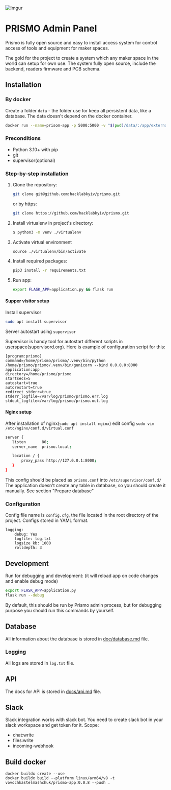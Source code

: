 ![Imgur](https://i.imgur.com/V2k2seh.png)

PRISMO Admin Panel
===================

Prismo is fully open source and easy to install access system for control access of tools and equipment for maker
spaces.

The gold for the project to create a system which any maker space in the world can setup for own use. The system fully
open source, include the backend, readers firmware and PCB schema.

## Installation

### By docker

Create a folder `data` - the folder use for keep all persistent data, like a database. The data doesn't depend on the
docker container.

```bash
docker run --name=prisom-app -p 5000:5000 -v "$(pwd)/data/:/app/external/" vovochkastelmashchuk/prismo-app:0.0.2
````

### Preconditions

- Python 3.10+ with pip
- git
- supervisor(optional)

### Step-by-step installation

1. Clone the repository:

    ```sh
    git clone git@github.com:hacklabkyiv/prismo.git
    ```
   or by https:
    ```sh
    git clone https://github.com/hacklabkyiv/prismo.git
    ```

2. Install virtualenv in project's directory:

    ```sh
    $ python3 -m venv ./virtualenv
    ```

3. Activate virtual environment

    ```
    source ./virtualenv/bin/activate
    ```

4. Install required packages:

    ```sh
    pip3 install -r requirements.txt
    ```

5. Run app:

   ```sh
   export FLASK_APP=application.py && flask run
   ```

#### Supper visitor setup

Install supervisor

```bash
sudo apt install supervisor
```

Server autostart using `supervisor`

Supervisor is handy tool for autostart different scripts in userspace(supervisord.org). Here is example of configuration
script for this:

```
[program:prismo]
command=/home/prismo/prismo/.venv/bin/python /home/prismo/prismo/.venv/bin/gunicorn --bind 0.0.0.0:8000 application:app
directory=/home/prismo/prismo
startsecs=5
autostart=true
autorestart=true
redirect_stderr=true
stderr_logfile=/var/log/prismo/prismo.err.log
stdout_logfile=/var/log/prismo/prismo.out.log  
```

#### Nginx setup

After installation of nginx(`sudo apt install nginx`) edit config `sudo vim /etc/nginx/conf.d/virtual.conf`

```bash
server {
   listen       80;
   server_name  prismo.local;

   location / {
       proxy_pass http://127.0.0.1:8000;
   }
}
```

This config should be placed as `prismo.conf` into `/etc/supervisor/conf.d/`
The application doesn't create any table in database, so you should create it manually. See section "Prepare database"

### Configuration

Config file name is `config.cfg`, the file located in the root directory of the project. Configs stored in YAML format.

```
logging:
    debug: Yes
    logfile: log.txt
    logsize_kb: 1000
    rolldepth: 3
```

## Development

Run for debugging and development: (it will reload app on code changes and enable debug mode)

```sh
export FLASK_APP=application.py
flask run --debug
```

By default, this should be run by Prismo admin process, but for debugging purpose you should run this commands by
yourself.

## Database

All information about the database is stored in [doc/database.md](docs/database.md) file.

### Logging

All logs are stored in `log.txt` file.

## API

The docs for API is stored in [docs/api.md](docs/api.md) file.

## Slack

Slack integration works with slack bot. You need to create slack bot in your slack workspace and get token for it.
Scope:

- chat:write
- files:write
- incoming-webhook

## Build docker
```
docker buildx create --use
docker buildx build --platform linux/arm64/v8 -t vovochkastelmashchuk/prismo-app:0.0.8 --push .
```
